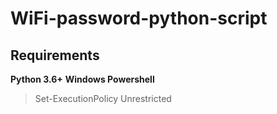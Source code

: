 # WiFi-password-python-script

## Requirements
**Python 3.6+**
**Windows Powershell**

> Set-ExecutionPolicy Unrestricted
